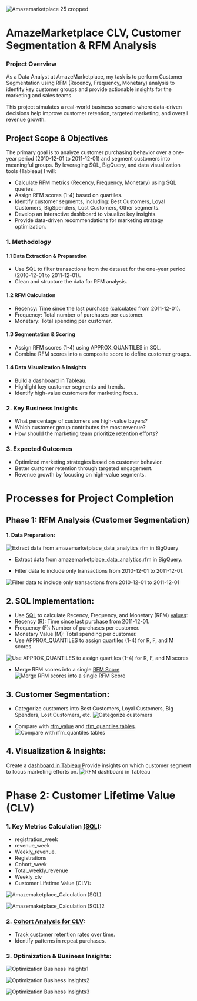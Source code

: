 ![Amazemarketplace 25 cropped](https://github.com/user-attachments/assets/1116aed5-aaff-4148-a647-dc13b8b77216)

# AmazeMarketplace CLV, Customer Segmentation & RFM Analysis

### Project Overview
As a Data Analyst at AmazeMarketplace, my task is to perform Customer Segmentation using RFM (Recency, Frequency, Monetary) analysis to identify key customer groups and provide actionable insights for the marketing and sales teams.

This project simulates a real-world business scenario where data-driven decisions help improve customer retention, targeted marketing, and overall revenue growth.

##  Project Scope & Objectives
The primary goal is to analyze customer purchasing behavior over a one-year period (2010-12-01 to 2011-12-01) and segment customers into meaningful groups. By leveraging SQL, BigQuery, and data visualization tools (Tableau) I will: 

- Calculate RFM metrics (Recency, Frequency, Monetary) using SQL queries.
- Assign RFM scores (1-4) based on quartiles.
- Identify customer segments, including: Best Customers, Loyal Customers, BigSpenders, Lost Customers, Other segments.
- Develop an interactive dashboard to visualize key insights.
- Provide data-driven recommendations for marketing strategy optimization.
  
### 1. Methodology
#### 1.1 Data Extraction & Preparation
- Use SQL to filter transactions from the dataset for the one-year period (2010-12-01 to 2011-12-01).
- Clean and structure the data for RFM analysis.
#### 1.2 RFM Calculation
- Recency: Time since the last purchase (calculated from 2011-12-01).
- Frequency: Total number of purchases per customer.
- Monetary: Total spending per customer.
#### 1.3 Segmentation & Scoring
- Assign RFM scores (1-4) using APPROX_QUANTILES in SQL.
- Combine RFM scores into a composite score to define customer groups.
#### 1.4 Data Visualization & Insights
- Build a dashboard in Tableau.
- Highlight key customer segments and trends.
- Identify high-value customers for marketing focus.
### 2. Key Business Insights
- What percentage of customers are high-value buyers?
- Which customer group contributes the most revenue?
- How should the marketing team prioritize retention efforts?
### 3. Expected Outcomes
- Optimized marketing strategies based on customer behavior.
- Better customer retention through targeted engagement.
- Revenue growth by focusing on high-value segments.


# Processes for Project Completion
## Phase 1: RFM Analysis (Customer Segmentation)
#### 1. Data Preparation:

![Extract data from amazemarketplace_data_analytics rfm in BigQuery](https://github.com/user-attachments/assets/7d867a50-afef-4db7-b402-7e5674999bd2)
- Extract data from amazemarketplace_data_analytics.rfm in BigQuery.

- Filter data to include only transactions from 2010-12-01 to 2011-12-01.

![Filter data to include only transactions from 2010-12-01 to 2011-12-01](https://github.com/user-attachments/assets/4024674c-e5e2-46eb-b9ae-1118775fc7cf)


## 2. SQL Implementation:
- Use [SQL](https://docs.google.com/spreadsheets/d/14bkNza52kFWUSrScmSLYnQS4Pp0OJ6lh6_VK2Jv_e9M/edit?gid=832667456#gid=832667456)  to calculate Recency, Frequency, and Monetary (RFM) [values](https://docs.google.com/spreadsheets/d/14bkNza52kFWUSrScmSLYnQS4Pp0OJ6lh6_VK2Jv_e9M/edit?gid=40768686#gid=40768686):
- Recency (R): Time since last purchase from 2011-12-01.
- Frequency (F): Number of purchases per customer.
- Monetary Value (M): Total spending per customer.
- Use APPROX_QUANTILES to assign quartiles (1-4) for R, F, and M scores.
  
![Use APPROX_QUANTILES to assign quartiles (1-4) for R, F, and M scores](https://github.com/user-attachments/assets/7aa09b26-f0a5-4c16-b4c6-dfb56dc8b827)
- Merge RFM scores into a single [RFM Score](https://docs.google.com/spreadsheets/d/14bkNza52kFWUSrScmSLYnQS4Pp0OJ6lh6_VK2Jv_e9M/edit?gid=724853351#gid=724853351)
![Merge RFM scores into a single RFM Score](https://github.com/user-attachments/assets/526aa1c9-89c4-4d7e-9c07-dfbb9970db27)

## 3. Customer Segmentation:
- Categorize customers into Best Customers, Loyal Customers, Big Spenders, Lost Customers, etc.
![Categorize customers ](https://github.com/user-attachments/assets/dda45596-69b6-467a-995d-424f9bec0a61)

- Compare with [rfm_value](https://docs.google.com/spreadsheets/d/14bkNza52kFWUSrScmSLYnQS4Pp0OJ6lh6_VK2Jv_e9M/edit?gid=982402840#gid=982402840) and [rfm_quantiles tables](https://docs.google.com/spreadsheets/d/14bkNza52kFWUSrScmSLYnQS4Pp0OJ6lh6_VK2Jv_e9M/edit?gid=1388210542#gid=1388210542).
![Compare with rfm_quantiles tables](https://github.com/user-attachments/assets/d0a85936-ce9f-4560-a8d6-db0db608f57b)

## 4. Visualization & Insights:
Create a [dashboard in Tableau](https://public.tableau.com/app/profile/kay.afu/viz/CustomerSegmentationRFM_17084114616270/Dashboard1) Provide insights on which customer segment to focus marketing efforts on.
![RFM dashboard in Tableau](https://github.com/user-attachments/assets/056a3d50-ce0e-4c1b-8c7e-8cf681edb791)


# Phase 2: Customer Lifetime Value (CLV)
### 1. Key Metrics Calculation [(SQL)](https://docs.google.com/spreadsheets/d/14bkNza52kFWUSrScmSLYnQS4Pp0OJ6lh6_VK2Jv_e9M/edit?gid=790783378#gid=790783378):
- registration_week
- revenue_week
- Weekly_revenue.
- Registrations
- Cohort_week
- Total_weekly_revenue
- Weekly_clv
- Customer Lifetime Value (CLV):

![Amazemaketplace_Calculation (SQL)](https://github.com/user-attachments/assets/5b531f94-eaa0-4b33-aab1-f0d4679ad2e4)

![Amazemaketplace_Calculation (SQL)2](https://github.com/user-attachments/assets/a35bffbf-3e62-4e3a-896b-2bc554e88df5)

### 2. [Cohort Analysis for CLV](https://docs.google.com/spreadsheets/d/14bkNza52kFWUSrScmSLYnQS4Pp0OJ6lh6_VK2Jv_e9M/edit?gid=1127414820#gid=1127414820):
- Track customer retention rates over time.
- Identify patterns in repeat purchases.
### 3. Optimization & Business Insights:

![Optimization   Business Insights1](https://github.com/user-attachments/assets/fd6b228b-4fda-42bd-b1e2-0fa9b37cc9e3)

![Optimization   Business Insights2](https://github.com/user-attachments/assets/831be550-9fca-4461-a24a-beac52a86882)

![Optimization   Business Insights3](https://github.com/user-attachments/assets/cf43794c-6f16-444c-8fb9-58b378d4a2ab)

